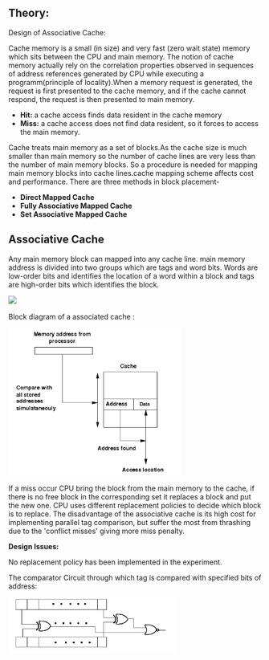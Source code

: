 ## Theory:

Design of Associative Cache:

Cache memory is a small (in size) and very fast (zero wait state) memory which sits between the CPU and main memory. The notion of cache memory actually rely on the correlation properties observed in sequences of address references generated by CPU while executing a programm(principle of locality).When a memory request is generated, the request is first presented to the cache memory, and if the cache cannot respond, the request is then presented to main memory.

- **Hit:**  a cache access finds data resident in the cache memory
- **Miss:** a cache access does not find data resident, so it forces to access the main memory.

Cache treats main memory as a set of blocks.As the cache size is much smaller than main memory so the number of cache lines are very less than the number of main memory blocks. So a procedure is needed for mapping main memory blocks into cache lines.cache mapping scheme affects cost and performance. There are three methods in block placement-

- **Direct Mapped Cache**
- **Fully Associative Mapped Cache**
- **Set Associative Mapped Cache**

## Associative Cache

Any main memory block can mapped into any cache line. main memory address is divided into two groups which are tags and word bits. Words are low-order bits and identifies the location of a word within a block and tags are high-order bits which identifies the block.

<img src= "./simulation/images/image_1.pmg">

Block diagram of a associated cache :

<img src="./simulation/images/image_2.png">

If a miss occur CPU bring the block from the main memory to the cache, if there is no free block in the corresponding set it replaces a block and put the new one. CPU uses different replacement policies to decide which block is to replace. The disadvantage of the associative cache is its high cost for implementing parallel tag comparison, but suffer the most from thrashing due to the 'conflict misses' giving more miss penalty.

**Design Issues:**

No replacement policy has been implemented in the experiment.

The comparator Circuit through which tag is compared with specified bits of address:

<img src="./simulation/images/image_3.png">